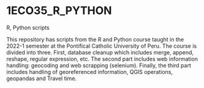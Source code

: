 # 1ECO35_R_PYTHON
R, Python scripts 

This repository has scripts from the R and Python course taught in the 2022-1 semester at the Pontifical Catholic University of Peru. The course is divided into three. First, database cleanup which includes merge, append, reshape, regular expression, etc. The second part includes web information handling: geocoding and web scrapping (selenium). Finally, the third part includes handling of georeferenced information, QGIS operations, geopandas and Travel time.
